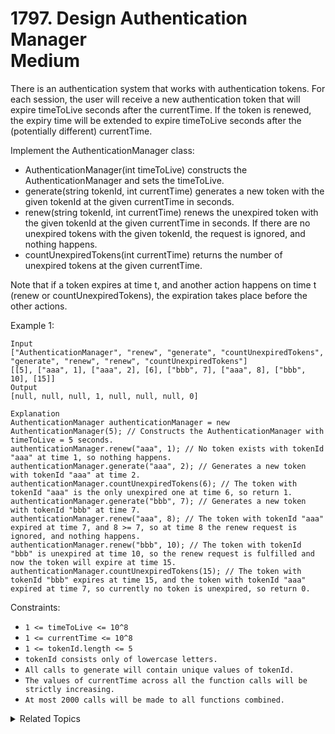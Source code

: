 # 1797. Design Authentication Manager<br> Medium

There is an authentication system that works with authentication tokens. For each session, the user will receive a new authentication token that will expire timeToLive seconds after the currentTime. If the token is renewed, the expiry time will be extended to expire timeToLive seconds after the (potentially different) currentTime.

Implement the AuthenticationManager class:

- AuthenticationManager(int timeToLive) constructs the AuthenticationManager and sets the timeToLive.
- generate(string tokenId, int currentTime) generates a new token with the given tokenId at the given currentTime in seconds.
- renew(string tokenId, int currentTime) renews the unexpired token with the given tokenId at the given currentTime in seconds. If there are no unexpired tokens with the given tokenId, the request is ignored, and nothing happens.
- countUnexpiredTokens(int currentTime) returns the number of unexpired tokens at the given currentTime.

Note that if a token expires at time t, and another action happens on time t (renew or countUnexpiredTokens), the expiration takes place before the other actions.

Example 1:

```
Input
["AuthenticationManager", "renew", "generate", "countUnexpiredTokens", "generate", "renew", "renew", "countUnexpiredTokens"]
[[5], ["aaa", 1], ["aaa", 2], [6], ["bbb", 7], ["aaa", 8], ["bbb", 10], [15]]
Output
[null, null, null, 1, null, null, null, 0]

Explanation
AuthenticationManager authenticationManager = new AuthenticationManager(5); // Constructs the AuthenticationManager with timeToLive = 5 seconds.
authenticationManager.renew("aaa", 1); // No token exists with tokenId "aaa" at time 1, so nothing happens.
authenticationManager.generate("aaa", 2); // Generates a new token with tokenId "aaa" at time 2.
authenticationManager.countUnexpiredTokens(6); // The token with tokenId "aaa" is the only unexpired one at time 6, so return 1.
authenticationManager.generate("bbb", 7); // Generates a new token with tokenId "bbb" at time 7.
authenticationManager.renew("aaa", 8); // The token with tokenId "aaa" expired at time 7, and 8 >= 7, so at time 8 the renew request is ignored, and nothing happens.
authenticationManager.renew("bbb", 10); // The token with tokenId "bbb" is unexpired at time 10, so the renew request is fulfilled and now the token will expire at time 15.
authenticationManager.countUnexpiredTokens(15); // The token with tokenId "bbb" expires at time 15, and the token with tokenId "aaa" expired at time 7, so currently no token is unexpired, so return 0.
```

Constraints:

- `1 <= timeToLive <= 10^8`
- `1 <= currentTime <= 10^8`
- `1 <= tokenId.length <= 5`
- `tokenId consists only of lowercase letters.`
- `All calls to generate will contain unique values of tokenId.`
- `The values of currentTime across all the function calls will be strictly increasing.`
- `At most 2000 calls will be made to all functions combined.`

<details>

<summary> Related Topics </summary>

-   `Design`

</details>